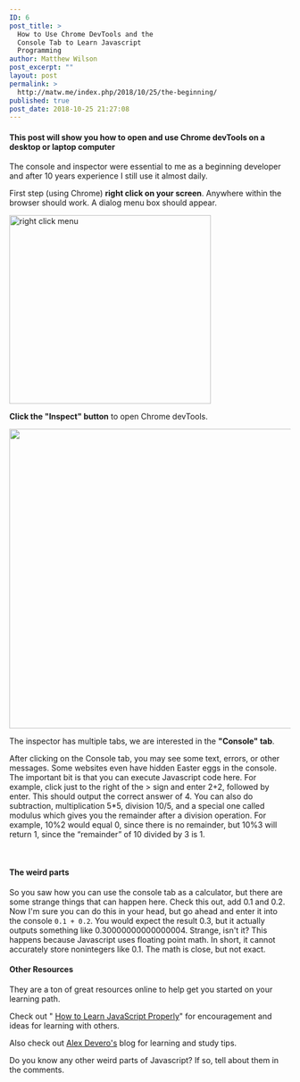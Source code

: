 ```yaml
---
ID: 6
post_title: >
  How to Use Chrome DevTools and the
  Console Tab to Learn Javascript
  Programming
author: Matthew Wilson
post_excerpt: ""
layout: post
permalink: >
  http://matw.me/index.php/2018/10/25/the-beginning/
published: true
post_date: 2018-10-25 21:27:08
---
```

<h4>This post will show you how to open and use Chrome devTools on a desktop or laptop computer</h4>
The console and inspector were essential to me as a beginning developer and after 10 years experience I still use it almost daily.

First step (using Chrome) <strong>right click on your screen</strong>. Anywhere within the browser should work. A dialog menu box should appear.

<img class="alignnone wp-image-10 size-full" title="Menu box" src="http://matw.me/wp-content/uploads/2018/10/menu.png" alt="right click menu" width="361" height="338" />

<strong>Click the "Inspect" button</strong> to open Chrome devTools.

<img class="alignnone size-full wp-image-126" src="http://matw.me/wp-content/uploads/2018/10/inspector-lg-2.png" alt="" width="1246" height="537" />

The inspector has multiple tabs, we are interested in the <strong>"Console" tab</strong>.

After clicking on the Console tab, you may see some text, errors, or other messages. Some websites even have hidden Easter eggs in the console. The important bit is that you can execute Javascript code here. For example, click just to the right of the &gt; sign and enter 2+2, followed by enter. This should output the correct answer of 4. You can also do subtraction, multiplication 5*5, division 10/5, and a special one called modulus which gives you the remainder after a division operation. For example, 10%2 would equal 0, since there is no remainder, but 10%3 will return 1, since the “remainder” of 10 divided by 3 is 1.

&nbsp;
<h4>The weird parts</h4>
So you saw how you can use the console tab as a calculator, but there are some strange things that can happen here. Check this out, add 0.1 and 0.2. Now I'm sure you can do this in your head, but go ahead and enter it into the console <code class="western">0.1 + 0.2</code>. You would expect the result 0.3, but it actually outputs something like 0.30000000000000004. Strange, isn't it? This happens because Javascript uses floating point math. In short, it cannot accurately store nonintegers like 0.1. The math is close, but not exact.
<h4>Other Resources</h4>
They are a ton of great resources online to help get you started on your learning path.

Check out " <a href="http://javascriptissexy.com/how-to-learn-javascript-properly/">How to Learn JavaScript Properly</a>" for encouragement and ideas for learning with others.

Also check out <a href="https://blog.alexdevero.com/6-quick-proven-tips-learn-javascript/">Alex Devero's</a> blog for learning and study tips.

Do you know any other weird parts of Javascript? If so, tell about them in the comments.